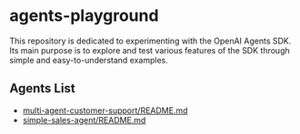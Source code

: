 # agents-playground

This repository is dedicated to experimenting with the OpenAI Agents SDK. Its main purpose is to explore and test various features of the SDK through simple and easy-to-understand examples.

## Agents List

- [multi-agent-customer-support/README.md](multi-agent-customer-support/README.md)
- [simple-sales-agent/README.md](simple-sales-agent/README.md)
